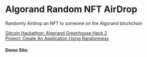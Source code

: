 # Algorand Random NFT AirDrop

Randomly Airdrop an NFT to someone on the Algorand blockchain

[Gitcoin Hackathon: Algorand Greenhouse Hack 2](https://gitcoin.co/hackathon/greenhouse?org=algorandfoundation)  
[Project: Create An Application Using Randomness](https://gitcoin.co/issue/29366)

#### Demo Site:
